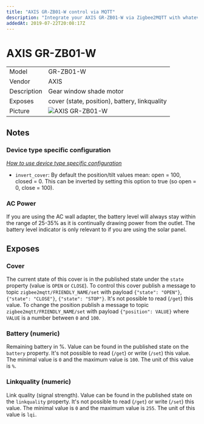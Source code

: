 ```yaml
---
title: "AXIS GR-ZB01-W control via MQTT"
description: "Integrate your AXIS GR-ZB01-W via Zigbee2MQTT with whatever smart home infrastructure you are using without the vendors bridge or gateway."
addedAt: 2019-07-22T20:08:17Z
---
```


<!-- !!!! -->
<!-- ATTENTION: This file is auto-generated through docgen! -->
<!-- You can only edit the "## Notes"-Section. -->
<!-- !!!! -->

# AXIS GR-ZB01-W

|     |     |
|-----|-----|
| Model | GR-ZB01-W  |
| Vendor  | AXIS  |
| Description | Gear window shade motor |
| Exposes | cover (state, position), battery, linkquality |
| Picture | ![AXIS GR-ZB01-W](https://psi-4ward.github.io/zigbee2mqtt.io/images/devices/GR-ZB01-W.jpg) |


## Notes

### Device type specific configuration
*[How to use device type specific configuration](../guide/configuration/#device-specific-configuration)*

* `invert_cover`: By default the position/tilt values mean: open = 100, closed = 0. This can be inverted by setting this option to true (so open = 0, close = 100).


### AC Power
If you are using the AC wall adapter, the battery level will always stay within the range of 25-35% as it is continually drawing power from the outlet.
The battery level indicator is only relevant to if you are using the solar panel.



## Exposes

### Cover 
The current state of this cover is in the published state under the `state` property (value is `OPEN` or `CLOSE`).
To control this cover publish a message to topic `zigbee2mqtt/FRIENDLY_NAME/set` with payload `{"state": "OPEN"}`, `{"state": "CLOSE"}`, `{"state": "STOP"}`.
It's not possible to read (`/get`) this value.
To change the position publish a message to topic `zigbee2mqtt/FRIENDLY_NAME/set` with payload `{"position": VALUE}` where `VALUE` is a number between `0` and `100`.

### Battery (numeric)
Remaining battery in %.
Value can be found in the published state on the `battery` property.
It's not possible to read (`/get`) or write (`/set`) this value.
The minimal value is `0` and the maximum value is `100`.
The unit of this value is `%`.

### Linkquality (numeric)
Link quality (signal strength).
Value can be found in the published state on the `linkquality` property.
It's not possible to read (`/get`) or write (`/set`) this value.
The minimal value is `0` and the maximum value is `255`.
The unit of this value is `lqi`.

